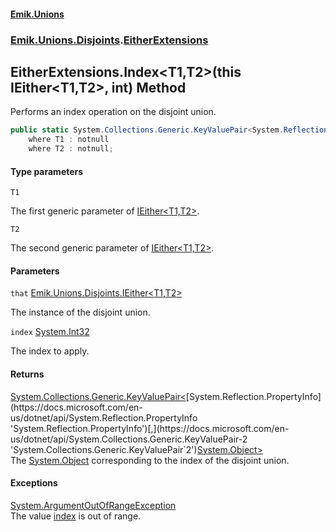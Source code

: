 #### [Emik.Unions](index.md 'index')
### [Emik.Unions.Disjoints](Emik.Unions.Disjoints.md 'Emik.Unions.Disjoints').[EitherExtensions](EitherExtensions.md 'Emik.Unions.Disjoints.EitherExtensions')

## EitherExtensions.Index<T1,T2>(this IEither<T1,T2>, int) Method

Performs an index operation on the disjoint union.

```csharp
public static System.Collections.Generic.KeyValuePair<System.Reflection.PropertyInfo,object?> Index<T1,T2>(this Emik.Unions.Disjoints.IEither<T1,T2> that, int index)
    where T1 : notnull
    where T2 : notnull;
```
#### Type parameters

<a name='Emik.Unions.Disjoints.EitherExtensions.Index_T1,T2_(thisEmik.Unions.Disjoints.IEither_T1,T2_,int).T1'></a>

`T1`

The first generic parameter of [IEither&lt;T1,T2&gt;](IEither{T1,T2}.md 'Emik.Unions.Disjoints.IEither<T1,T2>').

<a name='Emik.Unions.Disjoints.EitherExtensions.Index_T1,T2_(thisEmik.Unions.Disjoints.IEither_T1,T2_,int).T2'></a>

`T2`

The second generic parameter of [IEither&lt;T1,T2&gt;](IEither{T1,T2}.md 'Emik.Unions.Disjoints.IEither<T1,T2>').
#### Parameters

<a name='Emik.Unions.Disjoints.EitherExtensions.Index_T1,T2_(thisEmik.Unions.Disjoints.IEither_T1,T2_,int).that'></a>

`that` [Emik.Unions.Disjoints.IEither&lt;](IEither{T1,T2}.md 'Emik.Unions.Disjoints.IEither<T1,T2>')[T1](EitherExtensions.Index{T1,T2}(IEither{T1,T2},int).md#Emik.Unions.Disjoints.EitherExtensions.Index_T1,T2_(thisEmik.Unions.Disjoints.IEither_T1,T2_,int).T1 'Emik.Unions.Disjoints.EitherExtensions.Index<T1,T2>(this Emik.Unions.Disjoints.IEither<T1,T2>, int).T1')[,](IEither{T1,T2}.md 'Emik.Unions.Disjoints.IEither<T1,T2>')[T2](EitherExtensions.Index{T1,T2}(IEither{T1,T2},int).md#Emik.Unions.Disjoints.EitherExtensions.Index_T1,T2_(thisEmik.Unions.Disjoints.IEither_T1,T2_,int).T2 'Emik.Unions.Disjoints.EitherExtensions.Index<T1,T2>(this Emik.Unions.Disjoints.IEither<T1,T2>, int).T2')[&gt;](IEither{T1,T2}.md 'Emik.Unions.Disjoints.IEither<T1,T2>')

The instance of the disjoint union.

<a name='Emik.Unions.Disjoints.EitherExtensions.Index_T1,T2_(thisEmik.Unions.Disjoints.IEither_T1,T2_,int).index'></a>

`index` [System.Int32](https://docs.microsoft.com/en-us/dotnet/api/System.Int32 'System.Int32')

The index to apply.

#### Returns
[System.Collections.Generic.KeyValuePair&lt;](https://docs.microsoft.com/en-us/dotnet/api/System.Collections.Generic.KeyValuePair-2 'System.Collections.Generic.KeyValuePair`2')[System.Reflection.PropertyInfo](https://docs.microsoft.com/en-us/dotnet/api/System.Reflection.PropertyInfo 'System.Reflection.PropertyInfo')[,](https://docs.microsoft.com/en-us/dotnet/api/System.Collections.Generic.KeyValuePair-2 'System.Collections.Generic.KeyValuePair`2')[System.Object](https://docs.microsoft.com/en-us/dotnet/api/System.Object 'System.Object')[&gt;](https://docs.microsoft.com/en-us/dotnet/api/System.Collections.Generic.KeyValuePair-2 'System.Collections.Generic.KeyValuePair`2')  
The [System.Object](https://docs.microsoft.com/en-us/dotnet/api/System.Object 'System.Object') corresponding to the index of the disjoint union.

#### Exceptions

[System.ArgumentOutOfRangeException](https://docs.microsoft.com/en-us/dotnet/api/System.ArgumentOutOfRangeException 'System.ArgumentOutOfRangeException')  
The value [index](EitherExtensions.Index{T1,T2}(IEither{T1,T2},int).md#Emik.Unions.Disjoints.EitherExtensions.Index_T1,T2_(thisEmik.Unions.Disjoints.IEither_T1,T2_,int).index 'Emik.Unions.Disjoints.EitherExtensions.Index<T1,T2>(this Emik.Unions.Disjoints.IEither<T1,T2>, int).index') is out of range.